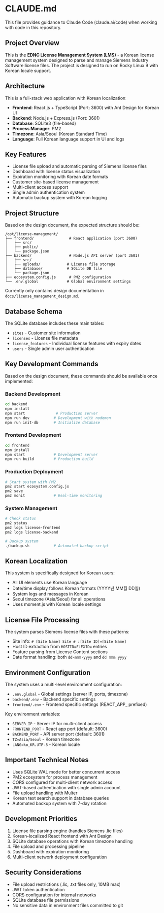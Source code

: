 # CLAUDE.md

This file provides guidance to Claude Code (claude.ai/code) when working with code in this repository.

## Project Overview

This is the **EDNC License Management System (LMS)** - a Korean license management system designed to parse and manage Siemens Industry Software license files. The project is designed to run on Rocky Linux 9 with Korean locale support.

## Architecture

This is a full-stack web application with Korean localization:

- **Frontend**: React.js + TypeScript (Port: 3600) with Ant Design for Korean UI
- **Backend**: Node.js + Express.js (Port: 3601) 
- **Database**: SQLite3 (file-based)
- **Process Manager**: PM2
- **Timezone**: Asia/Seoul (Korean Standard Time)
- **Language**: Full Korean language support in UI and logs

## Key Features

- License file upload and automatic parsing of Siemens license files
- Dashboard with license status visualization 
- Expiration monitoring with Korean date formats
- Customer site-based license management
- Multi-client access support
- Single admin authentication system
- Automatic backup system with Korean logging

## Project Structure

Based on the design document, the expected structure should be:

```
/opt/license-management/
├── frontend/                # React application (port 3600)
│   ├── src/
│   ├── public/
│   └── package.json
├── backend/                 # Node.js API server (port 3601)
│   ├── src/
│   ├── uploads/            # License file storage
│   ├── database/           # SQLite DB file
│   └── package.json
├── ecosystem.config.js      # PM2 configuration
└── .env.global             # Global environment settings
```

Currently only contains design documentation in `docs/license_management_design.md`.

## Database Schema

The SQLite database includes these main tables:
- `sites` - Customer site information
- `licenses` - License file metadata 
- `license_features` - Individual license features with expiry dates
- `users` - Single admin user authentication

## Key Development Commands

Based on the design document, these commands should be available once implemented:

### Backend Development
```bash
cd backend
npm install
npm start              # Production server
npm run dev           # Development with nodemon
npm run init-db       # Initialize database
```

### Frontend Development  
```bash
cd frontend
npm install
npm start             # Development server
npm run build         # Production build
```

### Production Deployment
```bash
# Start system with PM2
pm2 start ecosystem.config.js
pm2 save
pm2 monit             # Real-time monitoring
```

### System Management
```bash
# Check status
pm2 status
pm2 logs license-frontend
pm2 logs license-backend

# Backup system
./backup.sh           # Automated backup script
```

## Korean Localization

This system is specifically designed for Korean users:
- All UI elements use Korean language
- Date/time display follows Korean formats (YYYY년 MM월 DD일)
- System logs and messages in Korean
- Seoul timezone (Asia/Seoul) for all operations
- Uses moment.js with Korean locale settings

## License File Processing

The system parses Siemens license files with these patterns:
- Site info: `# [Site Name] Site # :[Site ID]=[Site Name]`
- Host ID extraction from `HOSTID=FLEXID=` entries
- Feature parsing from License Content sections
- Date format handling: both `dd-mmm-yyyy` and `dd mmm yyyy`

## Environment Configuration

The system uses a multi-level environment configuration:
- `.env.global` - Global settings (server IP, ports, timezone)
- `backend/.env` - Backend specific settings
- `frontend/.env` - Frontend specific settings (REACT_APP_ prefixed)

Key environment variables:
- `SERVER_IP` - Server IP for multi-client access
- `FRONTEND_PORT` - React app port (default: 3600)  
- `BACKEND_PORT` - API server port (default: 3601)
- `TZ=Asia/Seoul` - Korean timezone
- `LANG=ko_KR.UTF-8` - Korean locale

## Important Technical Notes

- Uses SQLite WAL mode for better concurrent access
- PM2 ecosystem for process management
- CORS configured for multi-client network access
- JWT-based authentication with single admin account
- File upload handling with Multer
- Korean text search support in database queries
- Automated backup system with 7-day rotation

## Development Priorities

1. License file parsing engine (handles Siemens .lic files)
2. Korean-localized React frontend with Ant Design
3. SQLite database operations with Korean timezone handling
4. File upload and processing pipeline
5. Dashboard with expiration monitoring
6. Multi-client network deployment configuration

## Security Considerations  

- File upload restrictions (.lic, .txt files only, 10MB max)
- JWT token authentication
- CORS configuration for internal networks
- SQLite database file permissions
- No sensitive data in environment files committed to git